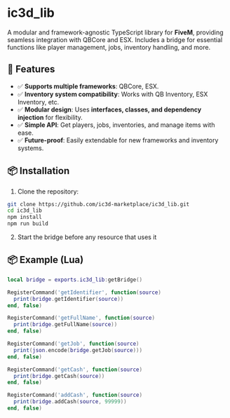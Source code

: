# ic3d_lib  

A modular and framework-agnostic TypeScript library for **FiveM**, providing seamless integration with QBCore and ESX. Includes a bridge for essential functions like player management, jobs, inventory handling, and more.

## 🚀 Features  
- ✅ **Supports multiple frameworks**: QBCore, ESX.  
- ✅ **Inventory system compatibility**: Works with QB Inventory, ESX Inventory, etc.  
- ✅ **Modular design**: Uses **interfaces, classes, and dependency injection** for flexibility.  
- ✅ **Simple API**: Get players, jobs, inventories, and manage items with ease.  
- ✅ **Future-proof**: Easily extendable for new frameworks and inventory systems.  

## 📦 Installation  
1. Clone the repository:  
```sh
git clone https://github.com/ic3d-marketplace/ic3d_lib.git
cd ic3d_lib
npm install
npm run build
```
2. Start the bridge before any resource that uses it

## 📦 Example (Lua)
```lua
local bridge = exports.ic3d_lib:getBridge()

RegisterCommand('getIdentifier', function(source)
  print(bridge.getIdentifier(source))
end, false)

RegisterCommand('getFullName', function(source)
  print(bridge.getFullName(source))
end, false)

RegisterCommand('getJob', function(source)
  print(json.encode(bridge.getJob(source)))
end, false)

RegisterCommand('getCash', function(source)
  print(bridge.getCash(source))
end, false)

RegisterCommand('addCash', function(source)
  print(bridge.addCash(source, 99999))
end, false)
```